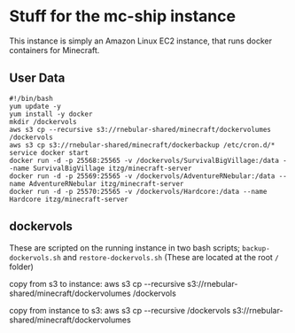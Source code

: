 # Stuff for the mc-ship instance
This instance is simply an Amazon Linux EC2 instance, that runs docker containers for Minecraft.

## User Data
```
#!/bin/bash
yum update -y
yum install -y docker
mkdir /dockervols
aws s3 cp --recursive s3://rnebular-shared/minecraft/dockervolumes /dockervols
aws s3 cp s3://rnebular-shared/minecraft/dockerbackup /etc/cron.d/*
service docker start
docker run -d -p 25568:25565 -v /dockervols/SurvivalBigVillage:/data --name SurvivalBigVillage itzg/minecraft-server
docker run -d -p 25569:25565 -v /dockervols/AdventureRNebular:/data --name AdventureRNebular itzg/minecraft-server
docker run -d -p 25570:25565 -v /dockervols/Hardcore:/data --name Hardcore itzg/minecraft-server
```

## dockervols
These are scripted on the running instance in two bash scripts;
 `backup-dockervols.sh` and `restore-dockervols.sh`
(These are located at the root `/` folder)

copy from s3 to instance:
aws s3 cp --recursive s3://rnebular-shared/minecraft/dockervolumes /dockervols

copy from instance to s3:
aws s3 cp --recursive /dockervols s3://rnebular-shared/minecraft/dockervolumes
